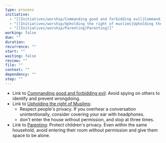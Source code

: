 ```yaml
---
type: process
initiative:
  - "[[Initiatives/worship/Commanding good and forbidding evil|Commanding good and forbidding evil]]"
  - "[[Initiatives/worship/Upholding the right of muslims|Upholding the right of muslims]]"
  - "[[Initiatives/worship/Parenting|Parenting]]"
working: false
due: ""
duration: 
recurrence: ""
start: ""
waiting: false
review: ""
file: ""
context: ""
dependency: ""
step: ""
---
```


* Link to [Commanding good and forbidding evil](Initiatives/worship/Commanding%20good%20and%20forbidding%20evil.md): Avoid spying on others to identify and prevent wrongdoing.
* Link to [Upholding the right of Muslims](Initiatives/worship/Upholding%20the%20right%20of%20muslims.md):
	* Respect people's privacy. If you overhear a conversation unintentionally, consider covering your ear with headphones.
	* don't enter the house without permission, and stop at three times.
* Link to [Parenting](Initiatives/worship/Parenting.md): Protect children's privacy. Even within the same household, avoid entering their room without permission and give them space to be alone.
 
